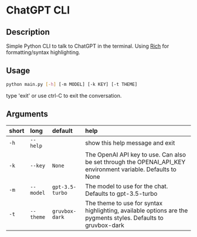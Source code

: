 # ChatGPT CLI

## Description

Simple Python CLI to talk to ChatGPT in the terminal. Using [Rich](https://rich.readthedocs.io/en/stable/index.html) for formatting/syntax highlighting.

## Usage

```bash
python main.py [-h] [-m MODEL] [-k KEY] [-t THEME]
```

type 'exit' or use ctrl-C to exit the conversation.

## Arguments

|short|long|default|help|
| :--- | :--- | :--- | :--- |
|`-h`|`--help`||show this help message and exit|
|`-k`|`--key`|`None`|The OpenAI API key to use. Can also be set through the OPENAI_API_KEY environment variable. Defaults to None|
|`-m`|`--model`|`gpt-3.5-turbo`|The model to use for the chat. Defaults to gpt-3.5-turbo|
|`-t`|`--theme`|`gruvbox-dark`|The theme to use for syntax highlighting, available options are the pygments styles. Defaults to gruvbox-dark|
